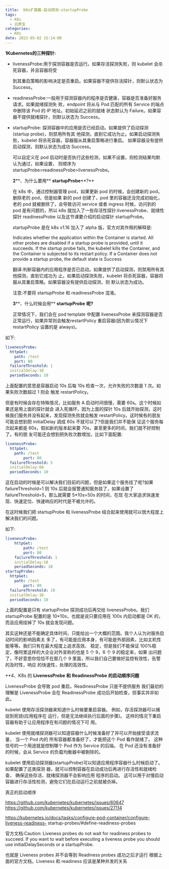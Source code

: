 ```yaml
---
title:  K8s扩展篇-启动探测-startupProbe
tags:
  - K8s
  - 云原生
categories:
  - K8s
date: 2022-05-02 15:14:00
---
```


**1Kubernetes的三种探针:**

- livenessProbe:用于探测容器是否运行。如果存活探测失败，则 kubelet 会杀死容器，并且容器将受

  到其重启策略的影响决定是否重启。如果容器不提供存活探针，则默认状态为 Success。

- readinessProbe:一般用于探测容器内的程序是否健康，容器是否准备好服务请求。如果就绪探测失 败，endpoint 将从与 Pod 匹配的所有 Service 的端点中删除该 Pod 的 IP 地址。初始延迟之前的就绪 状态默认为 Failure。如果容器不提供就绪探针，则默认状态为 Success。

- startupProbe: 探测容器中的应用是否已经启动。如果提供了启动探测(startup probe)，则禁用所有其 他探测，直到它成功为止。如果启动探测失败，kubelet 将杀死容器，容器服从其重启策略进行重启。 如果容器没有提供启动探测，则默认状态为成功 Success。

  可以自定义在 pod 启动时是否执行这些检测，如果不设置，则检测结果均默认为通过，如果设置， 则顺序为 startupProbe>readinessProbe>livenessProbe。

  **2****、为什么要用** **startupProbe****?**

  在 k8s 中，通过控制器管理 pod，如果更新 pod 的时候，会创建新的 pod，删除老的 pod，但是如果 新的 pod 创建了，pod 里的容器还没完成初始化，老的 pod 就被删除了，会导致访问 service 或者 ingress 时候，访问到的 pod 是有问题的，所以 k8s 就加入了一些存活性探针:livenessProbe、就绪性 探针 readinessProbe 以及这节课要介绍的启动探针 startupProbe。

  startupProbe 是在 k8s v1.16 加入了 alpha 版，官方对其作用的解释是:

  Indicates whether the application within the Container is started. All other probes are disabled if a startup probe is provided, until it succeeds. If the startup probe fails, the kubelet kills the Container, and the Container is subjected to its restart policy. If a Container does not provide a startup probe, the default state is Success

  翻译:判断容器内的应用程序是否已启动。如果提供了启动探测，则禁用所有其他探测，直到它成功为 止。如果启动探测失败，kubelet 将杀死容器，容器将服从其重启策略。如果容器没有提供启动探测，则 默认状态为成功。

  注意:不要将 startupProbe 和 readinessProbe 混淆。

  **3****、什么时候会用** **startupProbe** **呢?**

  正常情况下，我们会在 pod template 中配置 livenessProbe 来探测容器是否正常运行，如果异常则会触发restartPolicy 重启容器(因为默认情况下 restartPolicy 设置的是 always)。


如下:

```yaml
livenessProbe:
  httpGet:
  	path: /test
  	port: 80
  failureThreshold: 1
  initialDelay:10
  periodSeconds: 10
```

上面配置的意思是容器启动 10s 后每 10s 检查一次，允许失败的次数是 1 次。如果失败次数超过 1 则会 触发 restartPolicy。

但是有时候会存在特殊情况，比如服务 A 启动时间很慢，需要 60s。这个时候如果还是用上面的探针就会 进入死循环，因为上面的探针 10s 后就开始探测，这时候我们服务并没有起来，发现探测失败就会触发 restartPolicy。这时候有的朋友可能会想到把 initialDelay 调成 60s 不就可以了?但是我们并不能保 证这个服务每次起来都是 60s，假如新的版本起来要 70s，甚至更多的时间，我们就不好控制了。有的朋 友可能还会想到把失败次数增加，比如下面配置:

```yaml
livenessProbe:
  httpGet:
  	path: /test
		port: 80
  failureThreshold: 5
  initialDelay:60
  periodSeconds: 10
```



这在启动的时候是可以解决我们目前的问题，但是如果这个服务挂了呢?如果 failureThreshold=1 则 10s 后就会报警通知服务挂了，如果设置了 failureThreshold=5，那么就需要 5*10s=50s 的时间，在现 在大家追求快速发现、快速定位、快速响应的时代是不被允许的。

在这时候我们把 startupProbe 和 livenessProbe 结合起来使用就可以很大程度上解决我们的问题。

如下: 

```yaml
livenessProbe:
	httpGet:
		path: /test
		port: 80
	failureThreshold: 1
	initialDelay:10
	periodSeconds: 10
startupProbe:
  httpGet:
  	path: /test
		port: 80
  failureThreshold: 10
  initialDelay:10
  periodSeconds: 10
```

上面的配置是只有 startupProbe 探测成功后再交给 livenessProbe。我们 startupProbe 配置的是 10*10s，也就是说只要应用在 100s 内启动都是 OK 的，而且应用挂掉了 10s 就会发现问题。

其实这种还是不能确定具体时间，只能给出一个大概的范围。我个人认为对服务启动时间的影响因素太 多了，有可能是应用本身，有可能是外部因素，比如主机性能等等。我们只有在最大程度上追求高效、 稳定，但是我们不能保证 100%稳定，像阿里这样的大企业对外宣称的也是 5 个 9，6 个 9 的稳定率，如果 出问题了，不好意思你恰恰不在那几个 9 里面，所以我们自己要做好监控有效性，告警的及时性，响应 的快速性，处理的高效性。

**4、K8s 的 **LivenessProbe** **和** **ReadinessProbe** **的启动顺序问题**

LivenessProbe 会导致 pod 重启，ReadinessProbe 只是不提供服务
 我们最初的理解是 LivenessProbe 会在 ReadinessProbe 成功后开始检查，但事实并非如此。

kubelet 使用存活探测器来知道什么时候要重启容器。 例如，存活探测器可以捕捉到死锁(应用程序在 运行，但是无法继续执行后面的步骤)。 这样的情况下重启容器有助于让应用程序在有问题的情况下可 用。

kubelet 使用就绪探测器可以知道容器什么时候准备好了并可以开始接受请求流量， 当一个 Pod 内的 所有容器都准备好了，才能把这个 Pod 看作就绪了。 这种信号的一个用途就是控制哪个 Pod 作为 Service 的后端。 在 Pod 还没有准备好的时候，会从 Service 的负载均衡器中被剔除的。

kubelet 使用启动探测器(startupProbe)可以知道应用程序容器什么时候启动了。 如果配置了这类探测 器，就可以控制容器在启动成功后再进行存活性和就绪检查， 确保这些存活、就绪探测器不会影响应用 程序的启动。 这可以用于对慢启动容器进行存活性检测，避免它们在启动运行之前就被杀掉。

真正的启动顺序

 https://github.com/kubernetes/kubernetes/issues/60647 https://github.com/kubernetes/kubernetes/issues/27114

https://kubernetes.io/docs/tasks/configure-pod-container/configure-liveness-readiness- startup-probes/#define-readiness-probes

官方文档:Caution: Liveness probes do not wait for readiness probes to succeed. If you want to wait before executing a liveness probe you should use initialDelaySeconds or a startupProbe.

也就是 Liveness probes 并不会等到 Readiness probes 成功之后才运行 根据上面的官方文档，Liveness 和 readiness 应该是某种并发的关系
